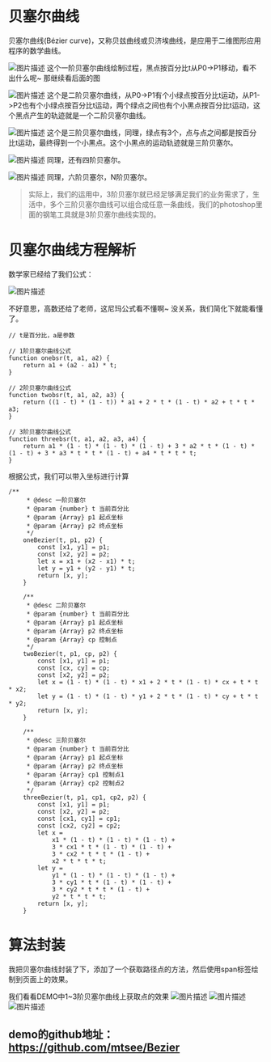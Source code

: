# 贝塞尔曲线

贝塞尔曲线(Bézier curve)，又称贝兹曲线或贝济埃曲线，是应用于二维图形应用程序的数学曲线。

![图片描述](https://segmentfault.com/img/bVbqccX?w=360&h=150)
这个一阶贝塞尔曲线绘制过程，黑点按百分比t从P0->P1移动，看不出什么呢~ 那继续看后面的图

![图片描述](https://segmentfault.com/img/bVbqccZ?w=360&h=150)
这个是二阶贝塞尔曲线，从P0->P1有个小绿点按百分比t运动，从P1->P2也有个小绿点按百分比t运动，两个绿点之间也有个小黑点按百分比t运动，这个黑点产生的轨迹就是一个二阶贝塞尔曲线。

![图片描述](https://segmentfault.com/img/bVbqcc5?w=360&h=150)
这个是三阶贝塞尔曲线，同理，绿点有3个，点与点之间都是按百分比t运动，最终得到一个小黑点。这个小黑点的运动轨迹就是三阶贝塞尔。

![图片描述](https://segmentfault.com/img/bVbqcc9?w=360&h=150)
同理，还有四阶贝塞尔。

![图片描述](https://segmentfault.com/img/bVbqcdo?w=473&h=378)
同理，六阶贝塞尔，N阶贝塞尔。

> 实际上，我们的运用中，3阶贝塞尔就已经足够满足我们的业务需求了，生活中，多个三阶贝塞尔曲线可以组合成任意一条曲线，我们的photoshop里面的钢笔工具就是3阶贝塞尔曲线实现的。

# 贝塞尔曲线方程解析

数学家已经给了我们公式：

![图片描述](https://segmentfault.com/img/bVbqccB?w=800&h=48)

不好意思，高数还给了老师，这尼玛公式看不懂啊~ 没关系，我们简化下就能看懂了。

```
// t是百分比，a是参数

// 1阶贝塞尔曲线公式
function onebsr(t, a1, a2) {
    return a1 + (a2 - a1) * t;
}

// 2阶贝塞尔曲线公式
function twobsr(t, a1, a2, a3) {
    return ((1 - t) * (1 - t)) * a1 + 2 * t * (1 - t) * a2 + t * t * a3;
}

// 3阶贝塞尔曲线公式
function threebsr(t, a1, a2, a3, a4) {
    return a1 * (1 - t) * (1 - t) * (1 - t) + 3 * a2 * t * (1 - t) * (1 - t) + 3 * a3 * t * t * (1 - t) + a4 * t * t * t;
}
```

根据公式，我们可以带入坐标进行计算

```
/**
     * @desc 一阶贝塞尔
     * @param {number} t 当前百分比
     * @param {Array} p1 起点坐标
     * @param {Array} p2 终点坐标
     */
    oneBezier(t, p1, p2) {
        const [x1, y1] = p1;
        const [x2, y2] = p2;
        let x = x1 + (x2 - x1) * t;
        let y = y1 + (y2 - y1) * t;
        return [x, y];
    }

    /**
     * @desc 二阶贝塞尔
     * @param {number} t 当前百分比
     * @param {Array} p1 起点坐标
     * @param {Array} p2 终点坐标
     * @param {Array} cp 控制点
     */
    twoBezier(t, p1, cp, p2) {
        const [x1, y1] = p1;
        const [cx, cy] = cp;
        const [x2, y2] = p2;
        let x = (1 - t) * (1 - t) * x1 + 2 * t * (1 - t) * cx + t * t * x2;
        let y = (1 - t) * (1 - t) * y1 + 2 * t * (1 - t) * cy + t * t * y2;
        return [x, y];
    }

    /**
     * @desc 三阶贝塞尔
     * @param {number} t 当前百分比
     * @param {Array} p1 起点坐标
     * @param {Array} p2 终点坐标
     * @param {Array} cp1 控制点1
     * @param {Array} cp2 控制点2
     */
    threeBezier(t, p1, cp1, cp2, p2) {
        const [x1, y1] = p1;
        const [x2, y2] = p2;
        const [cx1, cy1] = cp1;
        const [cx2, cy2] = cp2;
        let x =
            x1 * (1 - t) * (1 - t) * (1 - t) +
            3 * cx1 * t * (1 - t) * (1 - t) +
            3 * cx2 * t * t * (1 - t) +
            x2 * t * t * t;
        let y =
            y1 * (1 - t) * (1 - t) * (1 - t) +
            3 * cy1 * t * (1 - t) * (1 - t) +
            3 * cy2 * t * t * (1 - t) +
            y2 * t * t * t;
        return [x, y];
    }
```

# 算法封装

我把贝塞尔曲线封装了下，添加了一个获取路径点的方法，然后使用span标签绘制到页面上的效果。

我们看看DEMO中1~3阶贝塞尔曲线上获取点的效果
![图片描述](https://segmentfault.com/img/bVbqcjZ?w=1014&h=617)
![图片描述](https://segmentfault.com/img/bVbqcj4?w=1022&h=619)
![图片描述](https://segmentfault.com/img/bVbqcj8?w=1056&h=632)

## demo的github地址：https://github.com/mtsee/Bezier
